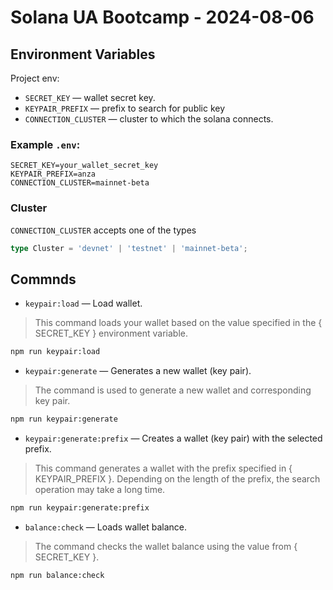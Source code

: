 # Solana UA Bootcamp - 2024-08-06

## Environment Variables

Project env:

* `SECRET_KEY` — wallet secret key.
* `KEYPAIR_PREFIX` — prefix to search for public key
* `CONNECTION_CLUSTER` — cluster to which the solana connects.

### Example `.env`:

```env
SECRET_KEY=your_wallet_secret_key
KEYPAIR_PREFIX=anza
CONNECTION_CLUSTER=mainnet-beta
```

### Cluster

`CONNECTION_CLUSTER` accepts one of the types

```typescript
type Cluster = 'devnet' | 'testnet' | 'mainnet-beta';
```

## Commnds

* `keypair:load` — Load wallet.
> This command loads your wallet based on the value specified in the { SECRET_KEY } environment variable.
```bash
npm run keypair:load
```

* `keypair:generate` — Generates a new wallet (key pair).
> The command is used to generate a new wallet and corresponding key pair.
```bash
npm run keypair:generate
```

* `keypair:generate:prefix` — Creates a wallet (key pair) with the selected prefix.
> This command generates a wallet with the prefix specified in { KEYPAIR_PREFIX }. Depending on the length of the prefix, the search operation may take a long time.
```bash
npm run keypair:generate:prefix
```

* `balance:check` — Loads wallet balance. 
> The command checks the wallet balance using the value from { SECRET_KEY }.
```bash
npm run balance:check
```